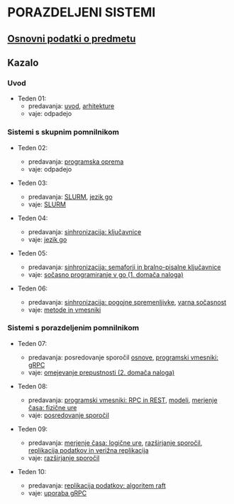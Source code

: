 # PORAZDELJENI SISTEMI

## [Osnovni podatki o predmetu](podatki.md)

## Kazalo

### Uvod

- Teden 01: 
    - predavanja: [uvod](predavanja/01-uvod/uvod.md), [arhitekture](predavanja/02-arhitekture/arhitekture.md)
    - vaje: odpadejo

### Sistemi s skupnim pomnilnikom

- Teden 02:
    - predavanja: [programska oprema](predavanja/03-programska-oprema/programska-oprema.md) 
    - vaje: odpadejo

- Teden 03:
    - predavanja: [SLURM](predavanja/04-slurm/slurm.md), [jezik go](predavanja/05-go/go.md)
    - vaje: [SLURM](vaje/01-uporaba_gruce/Uporaba_gruce.md)

- Teden 04:
    - predavanja: [sinhronizacija: ključavnice](predavanja/06-sinhronizacija-1/sinhronizacija-1.md)
    - vaje: [jezik go](vaje/02-programski_jezik_go/Uvod_v_go.md)

- Teden 05:
    - predavanja: 
        [sinhronizacija: semaforji in bralno-pisalne ključavnice](predavanja/07-sinhronizacija-2/sinhronizacija-2.md)
    - vaje: [sočasno programiranje v go (1. domača naloga)](vaje/03-gorutine/Socasno_programiranje_go.md)

- Teden 06:
    - predavanja: [sinhronizacija: pogojne spremenljivke](predavanja/08-sinhronizacija-3/sinhronizacija-3.md), [varna sočasnost](predavanja/09-varna-socasnost/varna-socasnost.md)
    - vaje: [metode in vmesniki](vaje/04-metode-vmesniki/Metode-vmesniki.md)

### Sistemi s porazdeljenim pomnilnikom

- Teden 07:
    - predavanja: posredovanje sporočil 
        [osnove](predavanja/10-posredovanje-sporocil-1/posredovanje-sporocil-1.md), 
        [programski vmesniki: gRPC](predavanja/11-posredovanje-sporocil-2/posredovanje-sporocil-2.md)
    - vaje: [omejevanje prepustnosti (2. domača naloga)](vaje/05-omejevanje-prepustnosti/Omejevane-prepustnosti.md)

- Teden 08:
    - predavanja: [programski vmesniki: RPC in REST](predavanja/11-posredovanje-sporocil-2/posredovanje-sporocil-2.md), [modeli](predavanja/12-modeli-porazdeljenih-sistemov/modeli-porazdeljenih-sistemov.md), [merjenje časa: fizične ure](predavanja/13-merjenje-casa/merjenje-casa.md)
    - vaje: [posredovanje sporočil](vaje/06-posredovanje-sporocil/Posredovanje-sporocil.md)

- Teden 09:
    - predavanja: [merjenje časa: logične ure](predavanja/13-merjenje-casa/merjenje-casa.md), 
    [razširjanje sporočil](predavanja/14-razsiranje-sporocil/razsirjanje-sporocil.md), 
    [replikacija podatkov in verižna replikacija](predavanja/15-replikacija-1/replikacija-1.md)
    - vaje: [razširjanje sporočil](vaje/07-razsirjanje-sporocil/Razsirjanje-sporocil.md)

- Teden 10:
    - predavanja: [replikacija podatkov: algoritem raft](predavanja/16-replikacija-2/replikacija-2.md)
    - vaje: [uporaba gRPC](vaje/08-grpc/Grpc.md)
